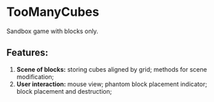 # TooManyCubes
Sandbox game with blocks only.

## Features:
1. <b>Scene of blocks:</b> storing cubes aligned by grid; methods for scene modification;
2. <b>User interaction:</b> mouse view; phantom block placement indicator; block placement and destruction;
